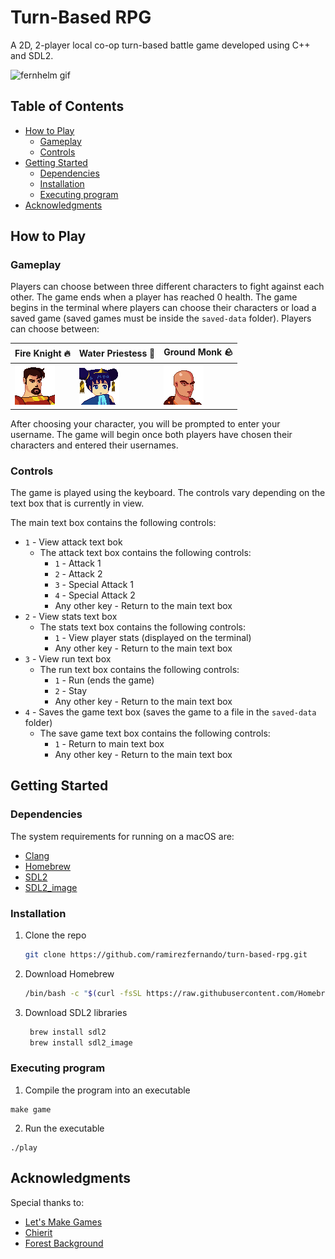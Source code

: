 # Turn-Based RPG
A 2D, 2-player local co-op turn-based battle game developed using C++ and SDL2.

![fernhelm gif](https://github.com/ramirezfernando/fernhelm/assets/91701930/bc2a694d-81aa-49db-82b4-314f83566f76)

## Table of Contents
- [How to Play](#how-to-play)
  - [Gameplay](#gameplay)
  - [Controls](#controls)
- [Getting Started](#getting-started)
  - [Dependencies](#dependencies)
  - [Installation](#installation)
  - [Executing program](#executing-program)
- [Acknowledgments](#acknowledgments)


## How to Play <a name="how-to-play"></a>
### Gameplay <a name="gameplay"></a>
Players can choose between three different characters to fight against each other. The game ends when a player has reached 0 health. The game begins in the terminal where players can choose their characters or load a saved game (saved games must be inside the `saved-data` folder). Players can choose between:

| Fire Knight 🔥       | Water Priestess 🌊      | Ground Monk 🪨         |
|--------------------|-----------------------|----------------------|
| ![Fire Knight](./assets/characters/fire_knight/fire_knight.png) | ![Water Priestess](./assets/characters/water_priestess/water_priestess.png) | ![Ground Monk](./assets/characters/ground_monk/ground_monk.png) |

After choosing your character, you will be prompted to enter your username. The game will begin once both players have chosen their characters and entered their usernames.

### Controls <a name="controls"></a>

The game is played using the keyboard. The controls vary depending on the text box that is currently in view. 

The main text box contains the following controls:
- `1` - View attack text bok
    - The attack text box contains the following controls:
        - `1` - Attack 1
        - `2` - Attack 2
        - `3` - Special Attack 1
        - `4` - Special Attack 2
        - Any other key - Return to the main text box
- `2` - View stats text box
    - The stats text box contains the following controls:
        - `1` - View player stats (displayed on the terminal)
        - Any other key - Return to the main text box
- `3` - View run text box
    - The run text box contains the following controls:
        - `1` - Run (ends the game)
        - `2` - Stay
        - Any other key - Return to the main text box
- `4` - Saves the game text box (saves the game to a file in the `saved-data` folder)
    - The save game text box contains the following controls:
        - `1` - Return to main text box
        - Any other key - Return to the main text box
        
## Getting Started <a name="getting-started"></a>

### Dependencies <a name="dependencies"></a>
The system requirements for running on a macOS are:
* [Clang](https://clang.llvm.org/)
* [Homebrew](https://brew.sh/)
* [SDL2](https://www.libsdl.org/)
* [SDL2_image](https://www.libsdl.org/projects/SDL_image/)

### Installation <a name="installation"></a>

1. Clone the repo
    ```sh
    git clone https://github.com/ramirezfernando/turn-based-rpg.git
    ```
2. Download Homebrew
    ```sh
    /bin/bash -c "$(curl -fsSL https://raw.githubusercontent.com/Homebrew/install/HEAD/install.sh)
    ```
3. Download SDL2 libraries
   ```sh
    brew install sdl2
    brew install sdl2_image
   ```

### Executing program <a name="executing-program"></a>

1. Compile the program into an executable
```
make game
```
2. Run the executable
```
./play
```

## Acknowledgments <a name="acknowledgments"></a>

Special thanks to:
* [Let's Make Games](https://www.youtube.com/watch?v=QQzAHcojEKg&list=PLhfAbcv9cehhkG7ZQK0nfIGJC_C-wSLrx)
* [Chierit](https://chierit.itch.io/)
* [Forest Background](https://pixeljoint.com/pixelart/120493.htm)
